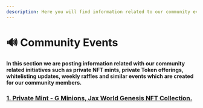 ```yaml
---
description: Here you will find information related to our community events.
---
```


# 🔊 Community Events

#### In this section we are posting information related with our community related initiatives such as private NFT mints, private Token offerings,  whitelisting updates, weekly raffles and similar events which are created for our community members.

### [1. **Private Mint - G Minions, Jax World Genesis NFT Collection.**](private-nft-mints/1.-g-minions.md)
